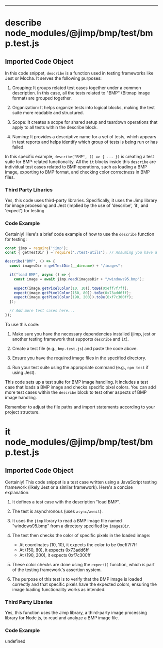 

  

  
---
# describe node_modules/@jimp/bmp/test/bmp.test.js
## Imported Code Object
In this code snippet, `describe` is a function used in testing frameworks like Jest or Mocha. It serves the following purposes:

1. Grouping: It groups related test cases together under a common description. In this case, all the tests related to "BMP" (Bitmap image format) are grouped together.

2. Organization: It helps organize tests into logical blocks, making the test suite more readable and structured.

3. Scope: It creates a scope for shared setup and teardown operations that apply to all tests within the describe block.

4. Naming: It provides a descriptive name for a set of tests, which appears in test reports and helps identify which group of tests is being run or has failed.

In this specific example, `describe("BMP", () => { ... })` is creating a test suite for BMP-related functionality. All the `it` blocks inside this `describe` are individual test cases related to BMP operations, such as loading a BMP image, exporting to BMP format, and checking color correctness in BMP files.

### Third Party Libaries

Yes, this code uses third-party libraries. Specifically, it uses the Jimp library for image processing and Jest (implied by the use of 'describe', 'it', and 'expect') for testing.

### Code Example

Certainly! Here's a brief code example of how to use the `describe` function for testing:

```javascript
const jimp = require('jimp');
const { getTestDir } = require('./test-utils'); // Assuming you have a utility function to get the test directory

describe("BMP", () => {
  const imagesDir = getTestDir(__dirname) + "/images";

  it("load BMP", async () => {
    const image = await jimp.read(imagesDir + "/windows95.bmp");
    
    expect(image.getPixelColor(10, 10)).toBe(0xeff7f7ff);
    expect(image.getPixelColor(150, 80)).toBe(0x73add6ff);
    expect(image.getPixelColor(190, 200)).toBe(0xf7c300ff);
  });

  // Add more test cases here...
});
```

To use this code:

1. Make sure you have the necessary dependencies installed (jimp, jest or another testing framework that supports `describe` and `it`).

2. Create a test file (e.g., `bmp.test.js`) and paste the code above.

3. Ensure you have the required image files in the specified directory.

4. Run your test suite using the appropriate command (e.g., `npm test` if using Jest).

This code sets up a test suite for BMP image handling. It includes a test case that loads a BMP image and checks specific pixel colors. You can add more test cases within the `describe` block to test other aspects of BMP image handling.

Remember to adjust the file paths and import statements according to your project structure.

# it node_modules/@jimp/bmp/test/bmp.test.js
## Imported Code Object
Certainly! This code snippet is a test case written using a JavaScript testing framework (likely Jest or a similar framework). Here's a concise explanation:

1. It defines a test case with the description "load BMP".

2. The test is asynchronous (uses `async/await`).

3. It uses the `jimp` library to read a BMP image file named "windows95.bmp" from a directory specified by `imagesDir`.

4. The test then checks the color of specific pixels in the loaded image:
   - At coordinates (10, 10), it expects the color to be 0xeff7f7ff
   - At (150, 80), it expects 0x73add6ff
   - At (190, 200), it expects 0xf7c300ff

5. These color checks are done using the `expect()` function, which is part of the testing framework's assertion system.

6. The purpose of this test is to verify that the BMP image is loaded correctly and that specific pixels have the expected colors, ensuring the image loading functionality works as intended.

### Third Party Libaries

Yes, this function uses the Jimp library, a third-party image processing library for Node.js, to read and analyze a BMP image file.

### Code Example

undefined


  

  